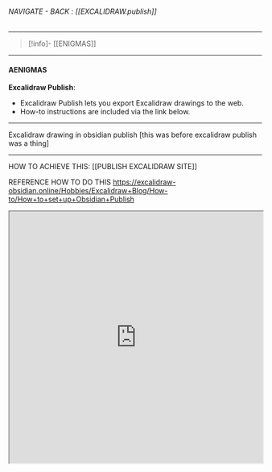 
###### NAVIGATE - BACK :  [[EXCALIDRAW.publish]]
----
>[!info]- [[ENIGMAS]]
-----
#### AENIGMAS



**Excalidraw Publish**:

- Excalidraw Publish lets you export Excalidraw drawings to the web.
- How-to instructions are included via the link below.

-----

Excalidraw drawing in obsidian publish
	[this was before excalidraw publish was a thing]

----

HOW TO ACHIEVE THIS:
[[PUBLISH EXCALIDRAW SITE]]

REFERENCE
	HOW TO DO THIS 
https://excalidraw-obsidian.online/Hobbies/Excalidraw+Blog/How-to/How+to+set+up+Obsidian+Publish
<iframe allowfullscreen src="https://excalidraw-obsidian.online/Hobbies/Excalidraw+Blog/How-to/How+to+set+up+Obsidian+Publish" width="100%" height="500" />


NEED THESES TWO FILES
- PUBLISH.CSS
- PUBLISH.JS


----

THIS GUYS VIDEO IS GOLD
	creator of this plugin [make sense lol]
- https://www.youtube.com/watch?v=JC1E-jeiWhI
>[!quote]- NARU
><iframe allowfullscreen src="https://www.youtube.com/embed/JC1E-jeiWhI" width="100%" height="500" />


------

